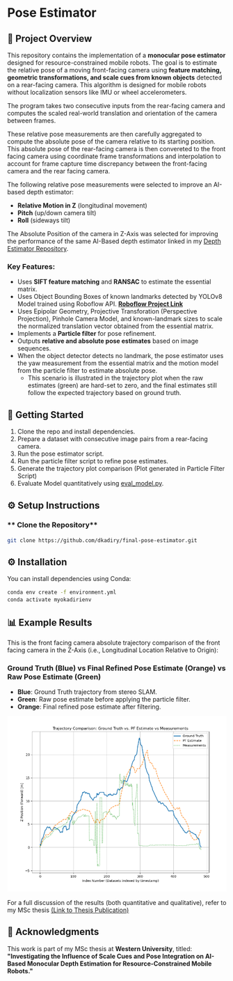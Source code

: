 # Pose Estimator

## 📌 Project Overview
This repository contains the implementation of a **monocular pose estimator** designed for resource-constrained mobile robots. The goal is to estimate the relative pose of a moving front-facing camera using 
**feature matching, geometric transformations, and scale cues from known objects** detected on a rear-facing camera. This algorithm is designed for mobile robots without localization sensors like IMU or wheel accelerometers. 

The program takes two consecutive inputs from the rear-facing camera and computes the scaled real-world translation and orientation of the camera between frames. 

These relative pose measurements are then carefully aggregated to compute the absolute pose of the camera relative to its starting position. This absolute pose of the rear-facing camera is then convereted to the front facing 
camera using coordinate frame transformations and interpolation to account for frame capture time discrepancy between the front-facing camera and the rear facing camera.

The following relative pose measurements were selected to improve an AI-based depth estimator:
- **Relative Motion in Z** (longitudinal movement)
- **Pitch** (up/down camera tilt)
- **Roll** (sideways tilt)

The Absolute Position of the camera in Z-Axis was selected for improving the performance of the same AI-Based depth estimator linked in my [Depth Estimator Repository](https://github.com/dkadiry/pose-aware-monocular-depth-estimator).

### **Key Features:**
- Uses **SIFT feature matching** and **RANSAC** to estimate the essential matrix.
- Uses Object Bounding Boxes of known landmarks detected by YOLOv8 Model trained using Roboflow API. **[Roboflow Project Link](https://app.roboflow.com/damithesis-xdwvg/landmarkfinder/1)**   
- Uses Epipolar Geometry, Projective Transforation (Perspective Projection), Pinhole Camera Model, and known-landmark sizes to scale the normalized translation vector obtained from the essential matrix.
- Implements a **Particle filter** for pose refinement.
- Outputs **relative and absolute pose estimates** based on image sequences.
- When the object detector detects no landmark, the pose estimator uses the yaw measurement from the essential matrix and the motion model from the particle filter to estimate absolute pose.
    - This scenario is illustrated in the trajectory plot when the raw estimates (green) are hard-set to zero, and the final estimates still follow the expected trajectory based on ground truth.
 
## 🚀 Getting Started
1. Clone the repo and install dependencies.
2. Prepare a dataset with consecutive image pairs from a rear-facing camera.
3. Run the pose estimator script.
4. Run the particle filter script to refine pose estimates.
5. Generate the trajectory plot comparison (Plot generated in Particle Filter Script)
6. Evaluate Model quantitatively using [eval_model.py](utils/eval_model.py).

## ⚙️ Setup Instructions
### ** Clone the Repository**
```bash
git clone https://github.com/dkadiry/final-pose-estimator.git
```

## ⚙️ Installation
You can install dependencies using Conda:
```bash
conda env create -f environment.yml
conda activate myokadirienv
```

## 📊 Example Results
This is the front facing camera absolute trajectory comparison of the front facing camera in the Z-Axis (i.e., Longitudinal Location Relative to Origin):

### Ground Truth (Blue) vs Final Refined Pose Estimate (Orange) vs Raw Pose Estimate (Green)

- **Blue**: Ground Truth trajectory from stereo SLAM.
- **Green**: Raw pose estimate before applying the particle filter.
- **Orange**: Final refined pose estimate after filtering.

 ![Trajectory Plots](display_results/trajectory_comparison_plot.png) 
 
For a full discussion of the results (both quantitative and qualitative), refer to my MSc thesis [(Link to Thesis Publication)](https://ir.lib.uwo.ca/etd/10688)

## 📖 Acknowledgments
This work is part of my MSc thesis at **Western University**, titled:
**"Investigating the Influence of Scale Cues and Pose Integration on AI-Based Monocular Depth Estimation for Resource-Constrained Mobile Robots."**
